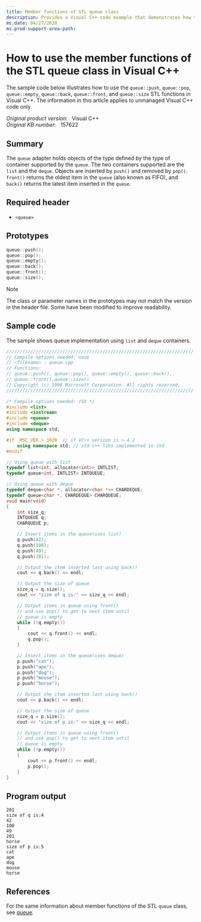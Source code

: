 ```yaml
---
title: Member functions of STL queue class
description: Provides a Visual C++ code example that demonstrates how to use the STL queue class.
ms.date: 04/27/2020
ms.prod-support-area-path: 
---
```

# How to use the member functions of the STL queue class in Visual C++

The sample code below illustrates how to use the `queue::push`, `queue::pop`, `queue::empty`, `queue::back`, `queue::front`, and `queue::size` STL functions in Visual C++. The information in this article applies to unmanaged Visual C++ code only.

_Original product version:_ &nbsp; Visual C++  
_Original KB number:_ &nbsp; 157622

## Summary

The `queue` adapter holds objects of the type defined by the type of container supported by the `queue`. The two containers supported are the `list` and the `deque`. Objects are inserted by `push()` and removed by `pop()`. `front()` returns the oldest item in the `queue` (also known as FIFO), and `back()` returns the latest item inserted in the `queue`.

## Required header

- `<queue>`

## Prototypes

```cpp
queue::push();
queue::pop();
queue::empty();
queue::back();
queue::front();
queue::size();
```

> [!NOTE]
> The class or parameter names in the prototypes may not match the version in the header file. Some have been modified to improve readability.

## Sample code

The sample shows queue implementation using `list` and `deque` containers.

```cpp
//////////////////////////////////////////////////////////////////////
// Compile options needed: none
// <filename> : queue.cpp
// Functions:
// queue::push(), queue::pop(), queue::empty(), queue::back(),
// queue::front(),queue::size()
// Copyright (c) 1996 Microsoft Corporation. All rights reserved.
//////////////////////////////////////////////////////////////////////

/* Compile options needed: /GX */
#include <list>
#include <iostream>
#include <queue>
#include <deque>
using namespace std;

#if _MSC_VER > 1020  // if VC++ version is > 4.2
    using namespace std; // std c++ libs implemented in std
#endif

// Using queue with list
typedef list<int, allocator<int>> INTLIST;
typedef queue<int, INTLIST> INTQUEUE;

// Using queue with deque
typedef deque<char *, allocator<char *>> CHARDEQUE;
typedef queue<char *, CHARDEQUE> CHARQUEUE;
void main(void)
{
    int size_q;
    INTQUEUE q;
    CHARQUEUE p;

    // Insert items in the queue(uses list)
    q.push(42);
    q.push(100);
    q.push(49);
    q.push(201);

    // Output the item inserted last using back()
    cout << q.back() << endl;

    // Output the size of queue
    size_q = q.size();
    cout << "size of q is:" << size_q << endl;

    // Output items in queue using front()
    // and use pop() to get to next item until
    // queue is empty
    while (!q.empty())
    {
        cout << q.front() << endl;
        q.pop();
    }

    // Insert items in the queue(uses deque)
    p.push("cat");
    p.push("ape");
    p.push("dog");
    p.push("mouse");
    p.push("horse");

    // Output the item inserted last using back()
    cout << p.back() << endl;

    // Output the size of queue
    size_q = p.size();
    cout << "size of p is:" << size_q << endl;

    // Output items in queue using front()
    // and use pop() to get to next item until
    // queue is empty
    while (!p.empty())
    {
        cout << p.front() << endl;
        p.pop();
    }
}
```

## Program output

```console
201
size of q is:4
42
100
49
201
horse
size of p is:5
cat
ape
dog
mouse
horse
```

## References

For the same information about member functions of the STL `queue` class, see [queue](/previous-versions/z8dd0cek%28v%3dvs.140%29).
